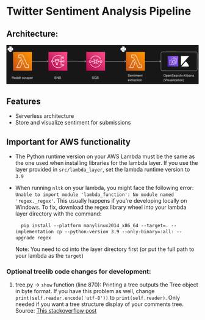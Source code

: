 # Twitter Sentiment Analysis Pipeline



## Architecture:

![Alt text](/media/architecture.png "Optional title")

## Features

- Serverless architecture
- Store and visualize sentiment for submissions

## Important for AWS functionality
 - The Python runtime version on your AWS Lambda must be the same as the one used when installing libraries for the lambda layer. If you use the layer provided in `src/lambda_layer`, set the lambda runtime version to `3.9`
 - When running `nltk` on your lambda, you might face the following error: 
 `Unable to import module 'lambda_function': No module named 'regex._regex'`. This usually happens if you're developing locally on Windows. To fix, download the regex library wheel into your lambda layer directory with the command:

         pip install --platform manylinux2014_x86_64 --target=. --implementation cp --python-version 3.9 --only-binary=:all: --upgrade regex
    Note: You need to cd into the layer directory first (or put the full path to your lambda as the `target`)


### Optional treelib code changes for development:

 1. tree.py -> `show` function (line 870): Printing a tree outputs the Tree object in byte format. If you have this problem as well, change `print(self.reader.encode('utf-8'))` to `print(self.reader)`. Only needed if you want a tree structure display of your comments tree. Source: [This stackoverflow post](https://stackoverflow.com/questions/46345677/treelib-prints-garbage-instead-of-pseudographics-in-python3)
